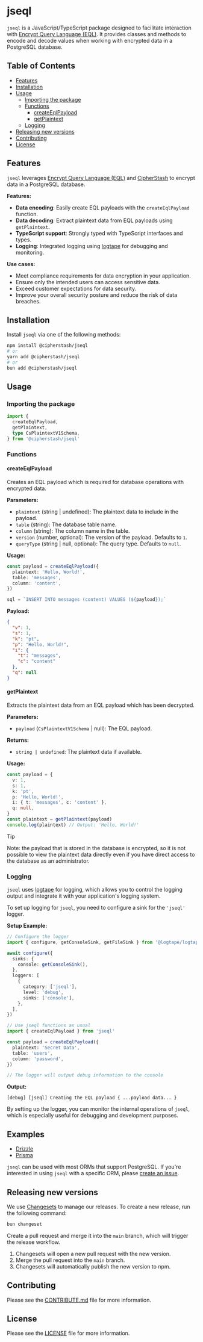 # jseql

`jseql` is a JavaScript/TypeScript package designed to facilitate interaction with [Encrypt Query Language (EQL)](https://github.com/cipherstash/encrypt-query-language). It provides classes and methods to encode and decode values when working with encrypted data in a PostgreSQL database.

## Table of Contents

- [Features](#features)
- [Installation](#installation)
- [Usage](#usage)
  - [Importing the package](#importing-the-package)
  - [Functions](#functions)
    - [createEqlPayload](#createeqlpayload)
    - [getPlaintext](#getplaintext)
  - [Logging](#logging)
- [Releasing new versions](#releasing-new-versions)
- [Contributing](#contributing)
- [License](#license)

## Features

`jseql` leverages [Encrypt Query Language (EQL)](https://github.com/cipherstash/encrypt-query-language) and [CipherStash](https://cipherstash.com) to encrypt data in a PostgreSQL database.

**Features:**
- **Data encoding**: Easily create EQL payloads with the `createEqlPayload` function.
- **Data decoding**: Extract plaintext data from EQL payloads using `getPlaintext`.
- **TypeScript support**: Strongly typed with TypeScript interfaces and types.
- **Logging**: Integrated logging using [logtape](https://github.com/logtape/logtape) for debugging and monitoring.

**Use cases:**
- Meet compliance requirements for data encryption in your application.
- Ensure only the intended users can access sensitive data.
- Exceed customer expectations for data security.
- Improve your overall security posture and reduce the risk of data breaches.

## Installation

Install `jseql` via one of the following methods:

```bash
npm install @cipherstash/jseql
# or
yarn add @cipherstash/jseql
# or
bun add @cipherstash/jseql
```

## Usage

### Importing the package

```typescript
import {
  createEqlPayload,
  getPlaintext,
  type CsPlaintextV1Schema,
} from '@cipherstash/jseql'
```

### Functions

#### createEqlPayload

Creates an EQL payload which is required for database operations with encrypted data.

**Parameters:**

- `plaintext` (string | undefined): The plaintext data to include in the payload.
- `table` (string): The database table name.
- `column` (string): The column name in the table.
- `version` (number, optional): The version of the payload. Defaults to `1`.
- `queryType` (string | null, optional): The query type. Defaults to `null`.

**Usage:**

```typescript
const payload = createEqlPayload({
  plaintext: 'Hello, World!',
  table: 'messages',
  column: 'content',
})

sql = `INSERT INTO messages (content) VALUES (${payload});`
```

**Payload:**

```json
{
  "v": 1,
  "s": 1,
  "k": "pt",
  "p": "Hello, World!",
  "i": {
    "t": "messages",
    "c": "content"
  },
  "q": null
}
```

#### getPlaintext

Extracts the plaintext data from an EQL payload which has been decrypted.

**Parameters:**

- `payload` (`CsPlaintextV1Schema` | null): The EQL payload.

**Returns:**

- `string | undefined`: The plaintext data if available.

**Usage:**

```typescript
const payload = {
  v: 1,
  s: 1,
  k: 'pt',
  p: 'Hello, World!',
  i: { t: 'messages', c: 'content' },
  q: null,
}
const plaintext = getPlaintext(payload)
console.log(plaintext) // Output: 'Hello, World!'
```
> [!TIP]
> Note: the payload that is stored in the database is encrypted, so it is not possible to view the plaintext data directly even if you have direct access to the database as an administrator.

### Logging

`jseql` uses [logtape](https://github.com/logtape/logtape) for logging, which allows you to control the logging output and integrate it with your application's logging system.

To set up logging for `jseql`, you need to configure a sink for the `'jseql'` logger.

**Setup Example:**

```typescript
// Configure the logger
import { configure, getConsoleSink, getFileSink } from '@logtape/logtape'

await configure({
  sinks: {
    console: getConsoleSink(),
  },
  loggers: [
    {
      category: ['jseql'],
      level: 'debug',
      sinks: ['console'],
    },
  ],
})

// Use jseql functions as usual
import { createEqlPayload } from 'jseql'

const payload = createEqlPayload({
  plaintext: 'Secret Data',
  table: 'users',
  column: 'password',
})

// The logger will output debug information to the console
```

**Output:**

```
[debug] [jseql] Creating the EQL payload { ...payload data... }
```

By setting up the logger, you can monitor the internal operations of `jseql`, which is especially useful for debugging and development purposes.

## Examples

- [Drizzle](/apps/drizzle)
- [Prisma](/apps/prisma)

`jseql` can be used with most ORMs that support PostgreSQL. If you're interested in using `jseql` with a specific ORM, please [create an issue](https://github.com/cipherstash/jseql/issues/new).

## Releasing new versions

We use [Changesets](https://github.com/changesets/changesets) to manage our releases. 
To create a new release, run the following command:

```bash
bun changeset
```

Create a pull request and merge it into the `main` branch, which will trigger the release workflow.

1. Changesets will open a new pull request with the new version.
2. Merge the pull request into the `main` branch.
3. Changesets will automatically publish the new version to npm.

## Contributing

Please see the [CONTRIBUTE.md](CONTRIBUTE.md) file for more information.

## License

Please see the [LICENSE](LICENSE.md) file for more information.